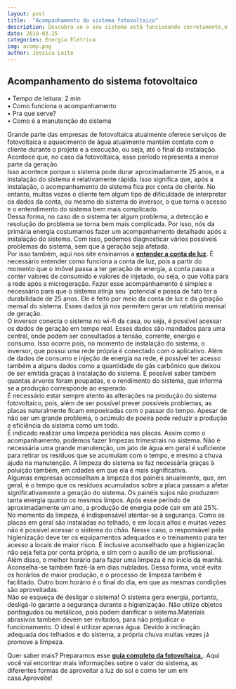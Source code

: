 ```yaml
---
layout: post
title:  "Acompanhamento do sistema fotovoltaico"
description: Descubra se o seu sistema está funcionando corretamente,e o que você pode fazer para que ele dure mais tempo.
date: 2019-03-25
categories: Energia Elétrica
img: acomp.png
author: Jessica Leite 
---
```



<h2>Acompanhamento do sistema fotovoltaico</h2>

•	Tempo de leitura: 2 min  
•	Como funciona o acompanhamento  
•	Pra que serve?  
•	Como é a manutenção do sistema  


Grande parte das empresas de fotovoltaica atualmente oferece serviços de fotovoltaica e aquecimento de água atualmente mantém contato com o cliente durante o projeto e a execução, ou seja, até o final da instalação. Acontece que, no caso da fotovoltaica, esse período representa a menor parte da geração.  
Isso acontece porque o sistema pode durar aproximadamente 25 anos, e a instalação do sistema é relativamente rápida. Isso significa que, após a instalação, o acompanhamento do sistema fica por conta do cliente. No entanto, muitas vezes o cliente tem algum tipo de dificuldade de interpretar os dados da conta, ou mesmo do sistema do inversor, o que torna o acesso e o entendimento do sistema bem mais complicado.  
Dessa forma, no caso de o sistema ter algum problema, a detecção e resolução do problema se torna bem mais complicada. Por isso, nós da primária energia costumamos fazer um acompanhamento detalhado após a instalação do sistema. Com isso, podemos diagnosticar vários possíveis problemas do sistema, sem que a geração seja afetada.  
Por isso também, aqui nos site ensinamos a **[entender a conta de luz](http://primariaenergia.com/blog/consumo-real/)**. É necessário entender como funciona a conta de luz, pois a partir do momento que o imóvel passa a ter geração de energia, a conta passa a conter valores de consumido e valores de injetado, ou seja, o que volta para a rede após a microgeração. 
Fazer esse acompanhamento é simples e necessário para que o sistema atinja seu ´potencial e possa de fato ter a durabilidade de 25 anos. Ele é feito por meio da conta de luz e da geração mensal do sistema. Esses dados já nos permitem gerar um relatório mensal de geração.   
O inversor conecta o sistema no wi-fi da casa, ou seja, é possível acessar os dados de geração em tempo real. Esses dados são mandados para uma central, onde podem ser consultados a tensão, corrente, energia e consumo. Isso ocorre pois, no momento de instalação do sistema, o inversor, que possui uma rede própria é conectado com o aplicativo.
Além de dados de consumo e injeção de energia na rede, é possível ter acesso também a alguns dados como a quantidade de gás carbônico que deixou de ser emitida graças à instalação do sistema. É possível saber também quantas árvores foram poupadas, e o rendimento do sistema,  que informa se a produção corresponde ao esperado.  
É necessário estar sempre atento às alterações na produção do sistema fotovoltaico, pois, além de ser possível prever possíveis problemas, as placas naturalmente ficam empoeiradas com o passar do tempo. Apesar de não ser um grande problema, o acúmulo de poeira pode reduzir a produção e eficiência do sistema como um todo.  
É indicado realizar uma limpeza periódica nas placas. Assim como o acompanhamento, podemos fazer limpezas trimestrais no sistema. Não é necessária uma grande manutenção, um jato de água em geral é suficiente para retirar os resíduos que se acumulam com o tempo, e mesmo a chuva ajuda na manutenção. A limpeza do sistema se faz necessária graças à poluição também, em cidades em que ela é mais significativa.     
Algumas empresas aconselham a limpeza dos painéis anualmente, que, em geral, é o tempo que os resíduos acumulados sobre a placa passam a afetar significativamente a geração do sistema. Os painéis sujos não produzem tanta energia quanto os mesmos limpos. Após esse período de aproximadamente um ano, a produção de energia pode cair em até 25%.  
No momento da limpeza, é indispensável atentar-se à segurança. Como as placas em geral são instaladas no telhado, e em locais altos e muitas vezes não é possível acessar o sistema do chão. Nesse caso, o responsável pela higienização deve ter os equipamentos adequados e o treinamento para ter acesso a locais de maior risco. É inclusive aconselhado que a higienização não seja feita por conta própria, e sim com o auxílio de um profissional.   
Além disso, o melhor horário para fazer uma limpeza é no início da manhã. Aconselha-se também fazê-la em dias nublados. Dessa forma, você evita os horários de maior produção, e o processo de limpeza também é facilitado. Outro bom horário é o final do dia, em que as mesmas condições são aproveitadas.  
Não se esqueça de desligar o sistema! O sistema gera energia, portanto, desligá-lo garante a segurança durante a higienização. Não utilize objetos pontiagudos ou metálicos, pois podem danificar o sistema.Materiais abrasivos também devem ser evitados, para não prejudicar o funcionamento. O ideal é utilizar apenas água. Devido à inclinação adequada dos telhados e do sistema, a própria chuva muitas vezes já promove a limpeza.  
	


Quer saber mais? Preparamos esse **[guia completo da fotovoltaica.](https://conteudo.primariaenergia.com/e-book-guia-da-fotovoltaica)**. Aqui você vai encontrar mais informações sobre o valor do sistema, as diferentes formas de aproveitar a luz do sol e como ter um em casa.Aproveite!  


<script type="text/javascript" src="https://d335luupugsy2.cloudfront.net/js/rdstation-forms/stable/rdstation-forms.min.js"></script> <script type="text/javascript"> new RDStationForms('fotovoltaica-9597695d2315975f3c68-html', 'UA-113322286-1').createForm(); </script>



